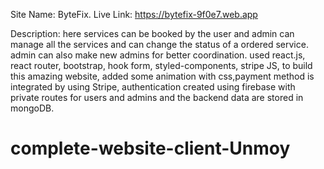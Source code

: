 Site Name: ByteFix.
Live Link: https://bytefix-9f0e7.web.app

Description: here services can be booked by the user and admin can manage all the services and can change the status of a ordered service. admin can also make new admins for better coordination.
used
react.js,
react router,
bootstrap,
hook form,
styled-components,
stripe JS,
to build this amazing website, added some animation with css,payment method is integrated by using Stripe, authentication created using firebase with private routes for users and admins and the backend data are stored in mongoDB.

# complete-website-client-Unmoy
